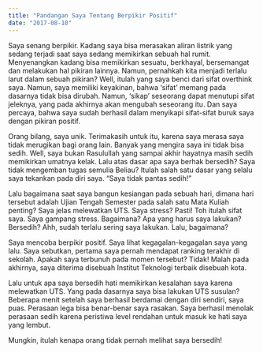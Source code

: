 ```yaml
---
title: "Pandangan Saya Tentang Berpikir Positif"
date: "2017-08-10"
---
```


Saya senang berpikir. Kadang saya bisa merasakan aliran listrik yang sedang terjadi saat saya sedang memikirkan sebuah hal rumit. Menyenangkan kadang bisa memikirkan sesuatu, berkhayal, bersemangat dan melakukan hal pikiran lainnya. Namun, pernahkah kita menjadi terlalu larut dalam sebuah pikiran? Well, itulah yang saya benci dari sifat overthink saya. Namun, saya memiliki keyakinan, bahwa ‘sifat’ memang pada dasarnya tidak bisa dirubah. Namun, ‘sikap’ seseorang dapat menutupi sifat jeleknya, yang pada akhirnya akan mengubah seseorang itu. Dan saya percaya, bahwa saya sudah berhasil dalam menyikapi sifat-sifat buruk saya dengan pikiran positif.


Orang bilang, saya unik. Terimakasih untuk itu, karena saya merasa saya tidak merugikan bagi orang lain. Banyak yang mengira saya ini tidak bisa sedih. Well, saya bukan Rasulullah yang sampai akhir hayatnya masih sedih memikirkan umatnya kelak. Lalu atas dasar apa saya berhak bersedih? Saya tidak mengemban tugas semulia Beliau? Itulah salah satu dasar yang selalu saya tekankan pada diri saya. “Saya tidak pantas sedih!”

Lalu bagaimana saat saya bangun kesiangan pada sebuah hari, dimana hari tersebut adalah Ujian Tengah Semester pada salah satu Mata Kuliah penting? Saya jelas melewatkan UTS. Saya stress? Pasti! Toh itulah sifat saya. Saya gampang stress. Bagaimana? Apa yang harus saya lakukan? Bersedih? Ahh, sudah terlalu sering saya lakukan. Lalu, bagaimana?

Saya mencoba berpikir positif. Saya lihat kegagalan-kegagalan saya yang lalu. Saya sebutkan, pertama saya pernah mendapat ranking terakhir di sekolah. Apakah saya terbunuh pada momen tersebut? Tidak! Malah pada akhirnya, saya diterima disebuah Institut Teknologi terbaik disebuah kota.

Lalu untuk apa saya bersedih hati memikirkan kesalahan saya karena melewatkan UTS. Yang pada dasarnya saya bisa lakukan UTS susulan? Beberapa menit setelah saya berhasil berdamai dengan diri sendiri, saya puas. Perasaan lega bisa benar-benar saya rasakan. Saya berhasil menolak perasaan sedih karena peristiwa level rendahan untuk masuk ke hati saya yang lembut.

Mungkin, itulah kenapa orang tidak pernah melihat saya bersedih!